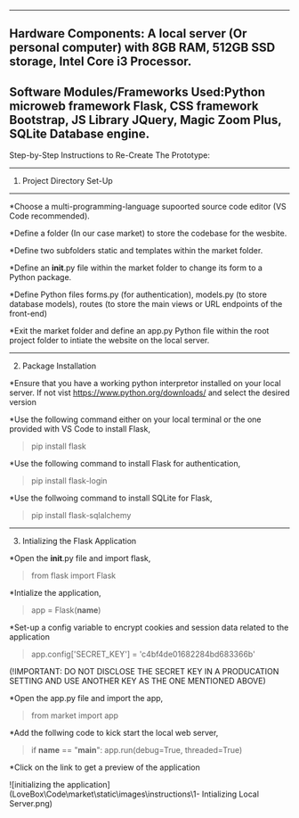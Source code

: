 -------------------------------------------------------------------------------------------------------------------------------------------------------
Hardware Components: A local server (Or personal computer) with 8GB RAM, 512GB SSD storage, Intel Core i3 Processor.
-------------------------------------------------------------------------------------------------------------------------------------------------------
Software Modules/Frameworks Used:Python microweb framework Flask, CSS framework Bootstrap, JS Library JQuery, Magic Zoom Plus, SQLite Database engine.
--------------------------------------------------------------------------------------------------------------------------------------------------------

Step-by-Step Instructions to Re-Create The Prototype:

---------------------------------------------------------------------------------------------------------------------------------------------------------------
1. Project Directory Set-Up
---------------------------------------------------------------------------------------------------------------------------------------------------------------
*Choose a multi-programming-language supoorted source code editor (VS Code recommended).

*Define a folder (In our case market) to store the codebase for the wesbite.

*Define two subfolders static and templates within the market folder.

*Define an __init__.py file within the market folder to change its form to a Python package.

*Define Python files forms.py (for authentication), models.py (to store database models), routes (to store the main views or URL endpoints of the front-end)

*Exit the market folder and define an app.py Python file within the root project folder to intiate the website on the local server.

---------------------------------------------------------------------------------------------------------------------------------------------------------------

2. Package Installation

*Ensure that you have a working python interpretor installed on your local server. If not vist https://www.python.org/downloads/ and select the desired version

*Use the following command either on your local terminal or the one provided with VS Code to install Flask,
>pip install flask

*Use the following command to install Flask for authentication,
>pip install flask-login

*Use the follwoing command to install SQLite for Flask,
>pip install flask-sqlalchemy

---------------------------------------------------------------------------------------------------------------------------------------------------------------

3. Intializing the Flask Application

*Open the __init__.py file and import flask,
>from flask import Flask

*Intialize the application,
>app = Flask(__name__)

*Set-up a config variable to encrypt cookies and session data related to the application
>app.config['SECRET_KEY'] = 'c4bf4de01682284bd683366b' 

(!IMPORTANT: DO NOT DISCLOSE THE SECRET KEY IN A PRODUCATION SETTING AND USE ANOTHER KEY AS THE ONE MENTIONED ABOVE)

*Open the app.py file and import the app,
>from market import app

*Add the follwing code to kick start the local web server,

>if __name__ == "__main__":
>    app.run(debug=True, threaded=True)

*Click on the link to get a preview of the application

![initializing the application](LoveBox\Code\market\static\images\instructions\1- Intializing Local Server.png)
